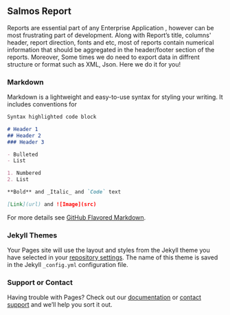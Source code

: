 ## Salmos Report



Reports are essential part of any Enterprise Application , however can be most frustrating part of development. Along with Report’s title, columns' header, report direction, fonts and etc, most of reports contain numerical information that should be aggregated in the header/footer section of the reports. Moreover, Some times we do need to export data in diffrent structure or format such as XML, Json. Here we do it for you!


### Markdown

Markdown is a lightweight and easy-to-use syntax for styling your writing. It includes conventions for

```markdown
Syntax highlighted code block

# Header 1
## Header 2
### Header 3

- Bulleted
- List

1. Numbered
2. List

**Bold** and _Italic_ and `Code` text

[Link](url) and ![Image](src)
```

For more details see [GitHub Flavored Markdown](https://guides.github.com/features/mastering-markdown/).

### Jekyll Themes

Your Pages site will use the layout and styles from the Jekyll theme you have selected in your [repository settings](https://github.com/birddevelper/salmos-report-spring-boot-starter/settings/pages). The name of this theme is saved in the Jekyll `_config.yml` configuration file.

### Support or Contact

Having trouble with Pages? Check out our [documentation](https://docs.github.com/categories/github-pages-basics/) or [contact support](https://support.github.com/contact) and we’ll help you sort it out.
